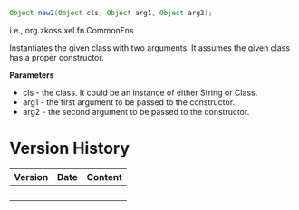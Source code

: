 ``` java
Object new2(Object cls, Object arg1, Object arg2);
```

  
i.e.,
<javadoc method="new_(java.lang.Object, java.lang.Object, java.lang.Object)">org.zkoss.xel.fn.CommonFns</javadoc>

Instantiates the given class with two arguments. It assumes the given
class has a proper constructor.

**Parameters**

- cls - the class. It could be an instance of either String or Class.
- arg1 - the first argument to be passed to the constructor.
- arg2 - the second argument to be passed to the constructor.

# Version History

| Version | Date | Content |
|---------|------|---------|
|         |      |         |

